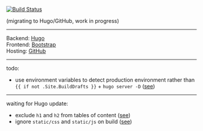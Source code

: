 [![Build Status](https://travis-ci.org/inwardmovement/inwardmovement.github.io.svg?branch=source)](https://travis-ci.org/inwardmovement/inwardmovement.github.io)  

(migrating to Hugo/GitHub, work in progress)  

---

Backend: [Hugo](https://gohugo.io/)  
Frontend: [Bootstrap](http://getbootstrap.com/)  
Hosting: [GitHub](https://pages.github.com/)  

---

todo:
- use environment variables to detect production environment rather than `{{ if not .Site.BuildDrafts }}` + `hugo server -D` ([see](https://discourse.gohugo.io/t/distinguish-production-from-development/2855/6?u=inwardmovement))

---

waiting for Hugo update:  
- exclude `h1` and `h2` from tables of content ([see](https://gohugo.io/content-management/toc/))
- ignore `static/css` and `static/js` on build ([see](https://discourse.gohugo.io/t/solved-ignoring-theme-assets/3584/6?u=inwardmovement))
